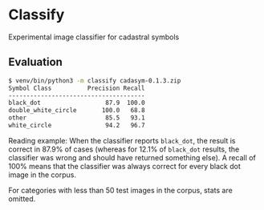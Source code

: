 # Classify

Experimental image classifier for cadastral symbols


## Evaluation

```sh
$ venv/bin/python3 -m classify cadasym-0.1.3.zip
Symbol Class          Precision Recall
--------------------------------------
black_dot                  87.9  100.0
double_white_circle       100.0   68.8
other                      85.5   93.1
white_circle               94.2   96.7
```

Reading example: When the classifier reports `black_dot`, the result is correct
in 87.9% of cases (whereas for 12.1% of `black_dot` results, the classifier
was wrong and should have returned something else). A recall of 100%
means that the classifier was always correct for every black dot image
in the corpus.

For categories with less than 50 test images in the corpus, stats are omitted.
